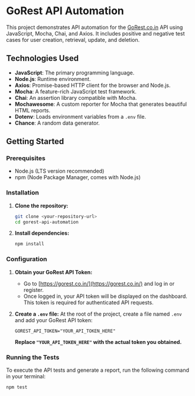 # GoRest API Automation

This project demonstrates API automation for the [GoRest.co.in](https://gorest.co.in/) API using JavaScript, Mocha, Chai, and Axios. It includes positive and negative test cases for user creation, retrieval, update, and deletion.

## Technologies Used

* **JavaScript**: The primary programming language.
* **Node.js**: Runtime environment.
* **Axios**: Promise-based HTTP client for the browser and Node.js.
* **Mocha**: A feature-rich JavaScript test framework.
* **Chai**: An assertion library compatible with Mocha.
* **Mochawesome**: A custom reporter for Mocha that generates beautiful HTML reports.
* **Dotenv**: Loads environment variables from a `.env` file.
* **Chance**: A random data generator.

## Getting Started

### Prerequisites

* Node.js (LTS version recommended)
* npm (Node Package Manager, comes with Node.js)

### Installation

1.  **Clone the repository:**
    ```bash
    git clone <your-repository-url>
    cd gorest-api-automation
    ```

2.  **Install dependencies:**
    ```bash
    npm install
    ```

### Configuration

1.  **Obtain your GoRest API Token:**
    * Go to [https://gorest.co.in/](https://gorest.co.in/) and log in or register.
    * Once logged in, your API token will be displayed on the dashboard. This token is required for authenticated API requests.

2.  **Create a `.env` file:**
    At the root of the project, create a file named `.env` and add your GoRest API token:
    ```
    GOREST_API_TOKEN="YOUR_API_TOKEN_HERE"
    ```
    **Replace `"YOUR_API_TOKEN_HERE"` with the actual token you obtained.**

### Running the Tests

To execute the API tests and generate a report, run the following command in your terminal:

```bash
npm test